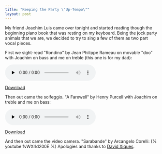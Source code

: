 ```yaml
---
title: "Keeping the Party \"Up-Tempo\""
layout: post
---
```


My friend Joachim Luis came over tonight and started reading though the beginning piano book that was resting on my keyboard. Being the jock party animals that we are, we decided to try to sing a few of them as two part vocal pieces.

First we sight-read "Rondino" by Jean Philippe Rameau on movable "doo" with Joachim on bass and me on treble (this one is for my dad):

<audio id="wp_mep_37" src="http://jordaneldredge.com/uploads/2009/01/rondino.mp3" type="audio/mp3"    controls="controls" preload="none"  ></audio>

<a href="http://jordaneldredge.com/uploads/2009/01/rondino.mp3">Download</a>

Then out came the solfeggio. "A Farewell" by Henry Purcell with Joachim on treble and me on bass:

<audio id="wp_mep_38" src="http://jordaneldredge.com/uploads/2009/01/a-farewell-purcell1.mp3" type="audio/mp3"    controls="controls" preload="none"  ></audio>

<a href="http://jordaneldredge.com/uploads/2009/01/a-farewell-purcell1.mp3">Download</a>

And then out came the video camera. "Sarabande" by Arcangelo Corelli:
{% youtube fvWXrld200E %}
Apologies and thanks to <a href="http://musicdance.sfsu.edu/faculty/84/david-xiques">David Xiques</a>.
